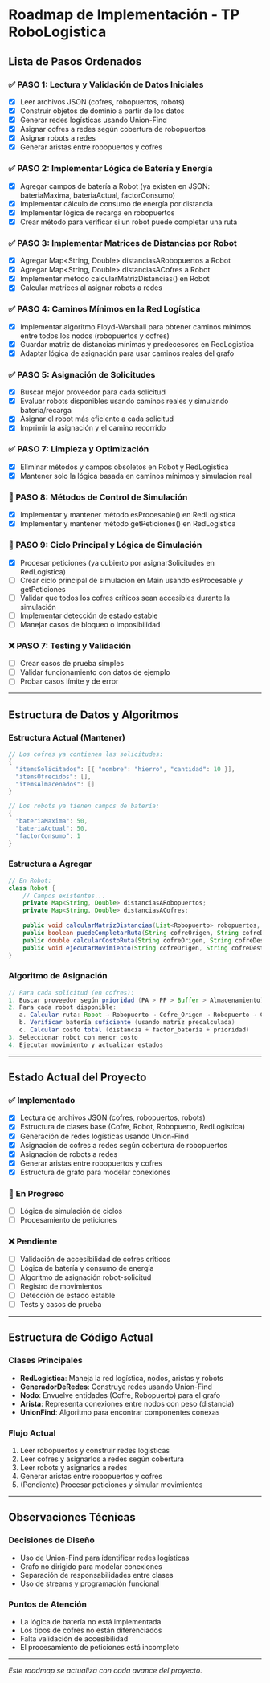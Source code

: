 # Roadmap de Implementación - TP RoboLogistica

## Lista de Pasos Ordenados

### ✅ PASO 1: Lectura y Validación de Datos Iniciales
- [x] Leer archivos JSON (cofres, robopuertos, robots)
- [x] Construir objetos de dominio a partir de los datos
- [x] Generar redes logísticas usando Union-Find
- [x] Asignar cofres a redes según cobertura de robopuertos
- [x] Asignar robots a redes
- [x] Generar aristas entre robopuertos y cofres

### ✅ PASO 2: Implementar Lógica de Batería y Energía
- [x] Agregar campos de batería a Robot (ya existen en JSON: bateriaMaxima, bateriaActual, factorConsumo)
- [x] Implementar cálculo de consumo de energía por distancia
- [x] Implementar lógica de recarga en robopuertos
- [x] Crear método para verificar si un robot puede completar una ruta

### ✅ PASO 3: Implementar Matrices de Distancias por Robot
- [x] Agregar Map<String, Double> distanciasARobopuertos a Robot
- [x] Agregar Map<String, Double> distanciasACofres a Robot
- [x] Implementar método calcularMatrizDistancias() en Robot
- [x] Calcular matrices al asignar robots a redes

### ✅ PASO 4: Caminos Mínimos en la Red Logística
- [x] Implementar algoritmo Floyd-Warshall para obtener caminos mínimos entre todos los nodos (robopuertos y cofres)
- [x] Guardar matriz de distancias mínimas y predecesores en RedLogistica
- [x] Adaptar lógica de asignación para usar caminos reales del grafo

### ✅ PASO 5: Asignación de Solicitudes
- [x] Buscar mejor proveedor para cada solicitud
- [x] Evaluar robots disponibles usando caminos reales y simulando batería/recarga
- [x] Asignar el robot más eficiente a cada solicitud
- [x] Imprimir la asignación y el camino recorrido

### ✅ PASO 7: Limpieza y Optimización
- [x] Eliminar métodos y campos obsoletos en Robot y RedLogistica
- [x] Mantener solo la lógica basada en caminos mínimos y simulación real

### 🔄 PASO 8: Métodos de Control de Simulación
- [x] Implementar y mantener método esProcesable() en RedLogistica
- [x] Implementar y mantener método getPeticiones() en RedLogistica

### 🔄 PASO 9: Ciclo Principal y Lógica de Simulación
- [x] Procesar peticiones (ya cubierto por asignarSolicitudes en RedLogistica)
- [ ] Crear ciclo principal de simulación en Main usando esProcesable y getPeticiones
- [ ] Validar que todos los cofres críticos sean accesibles durante la simulación
- [ ] Implementar detección de estado estable
- [ ] Manejar casos de bloqueo o imposibilidad

### ❌ PASO 7: Testing y Validación
- [ ] Crear casos de prueba simples
- [ ] Validar funcionamiento con datos de ejemplo
- [ ] Probar casos límite y de error

---

## Estructura de Datos y Algoritmos

### Estructura Actual (Mantener)
```java
// Los cofres ya contienen las solicitudes:
{
  "itemsSolicitados": [{ "nombre": "hierro", "cantidad": 10 }],
  "itemsOfrecidos": [],
  "itemsAlmacenados": []
}

// Los robots ya tienen campos de batería:
{
  "bateriaMaxima": 50,
  "bateriaActual": 50,
  "factorConsumo": 1
}
```

### Estructura a Agregar
```java
// En Robot:
class Robot {
    // Campos existentes...
    private Map<String, Double> distanciasARobopuertos;
    private Map<String, Double> distanciasACofres;
    
    public void calcularMatrizDistancias(List<Robopuerto> robopuertos, List<Cofre> cofres);
    public boolean puedeCompletarRuta(String cofreOrigen, String cofreDestino);
    public double calcularCostoRuta(String cofreOrigen, String cofreDestino);
    public void ejecutarMovimiento(String cofreOrigen, String cofreDestino);
}
```

### Algoritmo de Asignación
```java
// Para cada solicitud (en cofres):
1. Buscar proveedor según prioridad (PA > PP > Buffer > Almacenamiento)
2. Para cada robot disponible:
   a. Calcular ruta: Robot → Robopuerto → Cofre_Origen → Robopuerto → Cofre_Destino
   b. Verificar batería suficiente (usando matriz precalculada)
   c. Calcular costo total (distancia + factor_batería + prioridad)
3. Seleccionar robot con menor costo
4. Ejecutar movimiento y actualizar estados
```

---

## Estado Actual del Proyecto

### ✅ Implementado
- [x] Lectura de archivos JSON (cofres, robopuertos, robots)
- [x] Estructura de clases base (Cofre, Robot, Robopuerto, RedLogistica)
- [x] Generación de redes logísticas usando Union-Find
- [x] Asignación de cofres a redes según cobertura de robopuertos
- [x] Asignación de robots a redes
- [x] Generar aristas entre robopuertos y cofres
- [x] Estructura de grafo para modelar conexiones

### 🔄 En Progreso
- [ ] Lógica de simulación de ciclos
- [ ] Procesamiento de peticiones

### ❌ Pendiente
- [ ] Validación de accesibilidad de cofres críticos
- [ ] Lógica de batería y consumo de energía
- [ ] Algoritmo de asignación robot-solicitud
- [ ] Registro de movimientos
- [ ] Detección de estado estable
- [ ] Tests y casos de prueba

---

## Estructura de Código Actual

### Clases Principales
- **RedLogistica**: Maneja la red logística, nodos, aristas y robots
- **GeneradorDeRedes**: Construye redes usando Union-Find
- **Nodo**: Envuelve entidades (Cofre, Robopuerto) para el grafo
- **Arista**: Representa conexiones entre nodos con peso (distancia)
- **UnionFind**: Algoritmo para encontrar componentes conexas

### Flujo Actual
1. Leer robopuertos y construir redes logísticas
2. Leer cofres y asignarlos a redes según cobertura
3. Leer robots y asignarlos a redes
4. Generar aristas entre robopuertos y cofres
5. (Pendiente) Procesar peticiones y simular movimientos

---

## Observaciones Técnicas

### Decisiones de Diseño
- Uso de Union-Find para identificar redes logísticas
- Grafo no dirigido para modelar conexiones
- Separación de responsabilidades entre clases
- Uso de streams y programación funcional

### Puntos de Atención
- La lógica de batería no está implementada
- Los tipos de cofres no están diferenciados
- Falta validación de accesibilidad
- El procesamiento de peticiones está incompleto

---

*Este roadmap se actualiza con cada avance del proyecto.* 